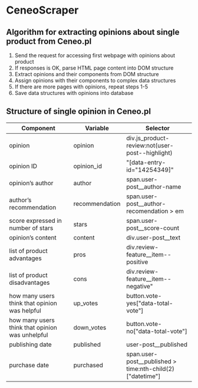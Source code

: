 # CeneoScraper

## Algorithm for extracting opinions about single product from Ceneo.pl
1. Send the request for accessing first webpage with opinions about product
2. If responses is OK, parse HTML page content into DOM structure
3. Extract opinions and their components from DOM structure
4. Assign opinions with their components to complex data structures
5. If there are more pages with opinions, repeat steps 1-5
6. Save data structures with opinions into database

## Structure of single opinion in Ceneo.pl
|Component|Variable|Selector|
|---------|--------|--------|
|opinion|opinion|div.js_product-review:not(user-post--highlight)|
|opinion ID|opinion_id|"[data-entry-id="14254349]"|
|opinion’s author|author|span.user-post__author-name|
|author’s recommendation|recommendation|span.user-post__author-recomendation > em|
|score expressed in number of stars|stars|span.user-post__score-count|
|opinion’s content|content|div.user-post__text|
|list of product advantages|pros|div.review-feature__item--positive|
|list of product disadvantages|cons|div.review-feature__item--negative"|
|how many users think that opinion was helpful|up_votes|button.vote-yes["data-total-vote"]|
|how many users think that opinion was unhelpful|down_votes|button.vote-no["data-total-vote"]|
|publishing date|published|user-post__published|span.user-post__published > time:nth-child(1)["datetime"]|
|purchase date|purchased|span.user-post__published > time:nth-child(2)["datetime"]|
